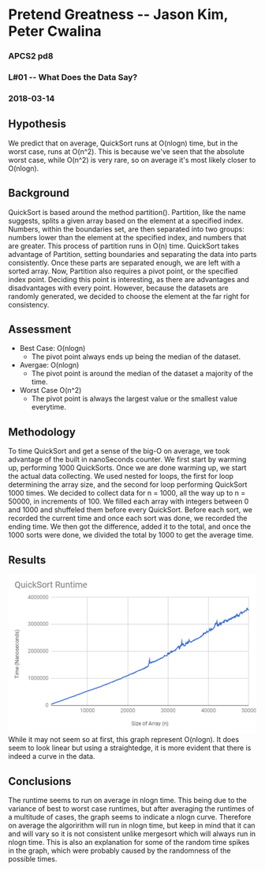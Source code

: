 # Pretend Greatness -- Jason Kim, Peter Cwalina
### APCS2 pd8
### L#01 -- What Does the Data Say?
### 2018-03-14

## Hypothesis
We predict that on average, QuickSort runs at O(nlogn) time, but in the worst case, runs at O(n^2). This is because we've seen that the absolute worst case, while O(n^2) is very rare, so on average it's most likely closer to O(nlogn).

## Background
QuickSort is based around the method partition(). Partition, like the name suggests, splits a given array based on the element at a specified index. Numbers, within the boundaries set, are then separated into two groups: numbers lower than the  element at the specified index, and numbers that are greater. This process of partition runs in O(n) time. QuickSort takes advantage of Partition, setting boundaries and separating the data into parts consistently. Once these parts are separated enough, we are left with a sorted array. Now, Partition also requires a pivot point, or the specified index point. Deciding this point is interesting, as there are advantages and disadvantages with every point. However, because the datasets are randomly generated, we decided to choose the element at the far right for consistency. 

## Assessment
- Best Case: O(nlogn)
  - The pivot point always ends up being the median of the dataset.
- Avergae: O(nlogn)
  - The pivot point is around the median of the dataset a majority of the time.
- Worst Case O(n^2)
  - The pivot point is always the largest value or the smallest value everytime.

## Methodology
To time QuickSort and get a sense of the big-O on average, we took advantage of the built in nanoSeconds counter. We first start by warming up, performing 1000 QuickSorts. Once we are done warming up, we start the actual data collecting. We used nested for loops, the first for loop determining the array size, and the second for loop performing QuickSort 1000 times. We decided to collect data for n = 1000, all the way up to n = 50000, in increments of 100. We filled each array with integers between 0 and 1000 and shuffeled them before every QuickSort. Before each sort, we recorded the current time and once each sort was done, we recorded the ending time. We then got the difference, added it to the total, and once the 1000 sorts were done, we divided the total by 1000 to get the average time.

## Results
![](Pictures/data.PNG)
While it may not seem so at first, this graph represent O(nlogn). It does seem to look linear but using a straightedge, it is more evident that there is indeed a curve in the data. 

## Conclusions
The runtime seems to run on average in nlogn time.  This being due to the variance of best to worst case runtimes, but after averaging the runtimes of a multitude of cases, the graph seems to indicate a nlogn curve.  Therefore on average the algoririthm will run in nlogn time, but keep in mind that it can and will vary so it is not consistent unlike mergesort which will always run in nlogn time.  This is also an explanation for some of the random time spikes in the graph, which were probably caused by the randomness of the possible times.
